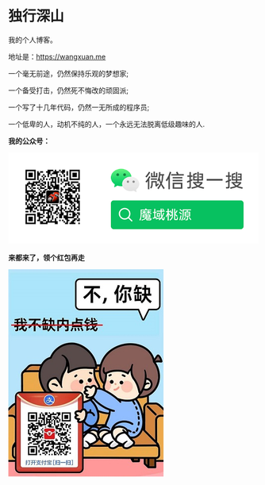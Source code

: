 独行深山
======================

我的个人博客。

地址是：https://wangxuan.me

一个毫无前途，仍然保持乐观的梦想家;

一个备受打击，仍然死不悔改的顽固派;
            
一个写了十几年代码，仍然一无所成的程序员;
            
一个低卑的人，动机不纯的人，一个永远无法脱离低级趣味的人.

**我的公众号：**

![](/assets/img/wechat.png)

**来都来了，领个红包再走**

![](/assets/img/redpacket.jpg)